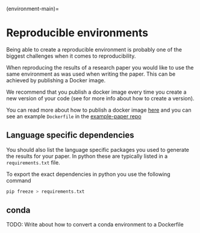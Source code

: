 (environment-main)=
# Reproducible environments

Being able to create a reproducible environment is probably one of the biggest challenges when it comes to reproducibility.

When reproducing the results of a research paper you would like to use the same environment as was used when writing the paper. This can be achieved by publishing a Docker image.

We recommend that you publish a docker image every time you create a new version of your code (see [](version-control-tag) for more info about how to create a version).

You can read more about how to publish a docker image [here](https://scientificcomputing.github.io/reproducibility/part4/docker.html) and you can see an example `Dockerfile` in the [example-paper repo](https://github.com/scientificcomputing/example-paper/blob/main/Dockerfile)


## Language specific dependencies
You should also list the language specific packages you used to generate the results for your paper. In python these are typically listed in a `requirements.txt` file.

To export the exact dependencies in python you use the following command
```bash
pip freeze > requirements.txt
```

## conda
TODO: Write about how to convert a conda environment to a Dockerfile

